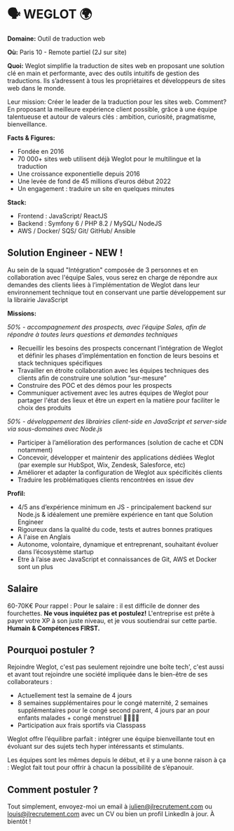 # 🗣️ WEGLOT 🌍

**Domaine:** Outil de traduction web

**Où:** Paris 10 - Remote partiel (2J sur site)

**Quoi:** Weglot simplifie la traduction de sites web en proposant une solution clé en main et performante, avec des outils intuitifs de gestion des traductions. Ils s’adressent à tous les propriétaires et développeurs de sites web dans le monde.

Leur mission:
Créer le leader de la traduction pour les sites web. Comment? En proposant la meilleure expérience client possible, grâce à une équipe talentueuse et autour de valeurs clés : ambition, curiosité, pragmatisme, bienveillance.

**Facts & Figures:**
* Fondée en 2016
* 70 000+ sites web utilisent déjà Weglot pour le multilingue et la traduction
* Une croissance exponentielle depuis 2016
* Une levée de fond de 45 millions d’euros début 2022
* Un engagement : traduire un site en quelques minutes

**Stack:**
* Frontend : JavaScript/ ReactJS
* Backend : Symfony 6 / PHP 8.2 / MySQL/ NodeJS
* AWS / Docker/ SQS/ Git/ GitHub/ Ansible

## Solution Engineer - NEW ! 

Au sein de la squad "Intégration" composée de 3 personnes et en collaboration avec l'équipe Sales, vous serez en charge de répondre aux demandes des clients liées à l’implémentation de Weglot dans leur environnement technique tout en conservant une partie développement sur la librairie JavaScript

**Missions:**

*50% - accompagnement des prospects, avec l’équipe Sales, afin de répondre à toutes leurs questions et demandes techniques*

* Recueillir les besoins des prospects concernant l’intégration de Weglot et définir les phases d’implémentation en fonction de leurs besoins et stack techniques spécifiques
* Travailler en étroite collaboration avec les équipes techniques des clients afin de construire une solution “sur-mesure”
* Construire des POC et des démos pour les prospects
* Communiquer activement avec les autres équipes de Weglot pour partager l'état des lieux et être un expert en la matière pour faciliter le choix des produits

*50% - développement des librairies client-side en JavaScript et server-side via sous-domaines avec Node.js*

* Participer à l’amélioration des performances (solution de cache et CDN notamment)
* Concevoir, développer et maintenir des applications dédiées Weglot (par exemple sur HubSpot, Wix, Zendesk, Salesforce, etc)
* Améliorer et adapter la configuration de Weglot aux spécificités clients
* Traduire les problématiques clients rencontrées en issue dev


**Profil:**
* 4/5 ans d’expérience minimum en JS - principalement backend sur Node.js & idéalement une première expérience en tant que Solution Engineer
* Rigoureux dans la qualité du code, tests et autres bonnes pratiques
* A l'aise en Anglais 
* Autonome, volontaire, dynamique et entreprenant, souhaitant évoluer dans l’écosystème startup
* Etre à l’aise avec JavaScript et connaissances de Git, AWS et Docker sont un plus

## Salaire
60-70K€
 Pour rappel :  Pour le salaire : il est difficile de donner des fourchettes. **Ne vous inquiétez pas et postulez!** L'entreprise est prête à payer votre XP à son juste niveau, et je vous soutiendrai sur cette partie. **Humain & Compétences FIRST.**

## Pourquoi postuler ?

Rejoindre Weglot, c'est pas seulement rejoindre une boîte tech', c'est aussi et avant tout rejoindre une société impliquée dans le bien-être de ses collaborateurs : 
* Actuellement test la semaine de 4 jours
* 8 semaines supplémentaires pour le congé maternité, 2 semaines supplémentaires pour le congé second parent, 4 jours par an pour enfants malades + congé menstruel 👨‍👩‍👧‍👦
* Participation aux frais sportifs via Classpass

Weglot offre l’équilibre parfait : intégrer une équipe bienveillante tout en évoluant sur des sujets tech hyper intéressants et stimulants. 

Les équipes sont les mêmes depuis le début, et il y a une bonne raison à ça : Weglot fait tout pour offrir à chacun la possibilité de s’épanouir.

## Comment postuler ?
Tout simplement, envoyez-moi un email à julien@jlrecrutement.com ou louis@jlrecrutement.com avec un CV ou bien un profil LinkedIn à jour. À bientôt !